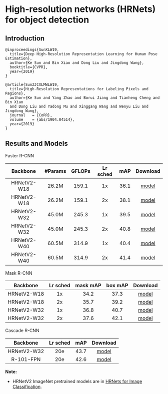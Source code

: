 # High-resolution networks (HRNets) for object detection

## Introduction

```
@inproceedings{SunXLW19,
  title={Deep High-Resolution Representation Learning for Human Pose Estimation},
  author={Ke Sun and Bin Xiao and Dong Liu and Jingdong Wang},
  booktitle={CVPR},
  year={2019}
}

@article{SunZJCXLMWLW19,
  title={High-Resolution Representations for Labeling Pixels and Regions},
  author={Ke Sun and Yang Zhao and Borui Jiang and Tianheng Cheng and Bin Xiao 
  and Dong Liu and Yadong Mu and Xinggang Wang and Wenyu Liu and Jingdong Wang},
  journal   = {CoRR},
  volume    = {abs/1904.04514},
  year={2019}
}
```

## Results and Models

Faster R-CNN

| Backbone|#Params|GFLOPs|Lr sched|mAP|Download|
| :--:|:--:|:--:|:--:|:--:|:--:|
| HRNetV2-W18 |26.2M|159.1| 1x | 36.1 | [model](https://1drv.ms/u/s!Avk3cZ0cr1Jeake7zkUDn0zJE8w)|
| HRNetV2-W18 |26.2M|159.1| 2x | 38.1 | [model](https://1drv.ms/u/s!Avk3cZ0cr1JeaeLG5k4Ic7WzHHc)|
| HRNetV2-W32 |45.0M|245.3| 1x | 39.5 | [model](https://1drv.ms/u/s!Avk3cZ0cr1Jea028vq-D4fP8Hac)|
| HRNetV2-W32 |45.0M|245.3| 2x | 40.8 | [model](https://1drv.ms/u/s!Avk3cZ0cr1JebPbIUQndxFZGf84)|
| HRNetV2-W40 |60.5M|314.9| 1x | 40.4 | [model](https://1drv.ms/u/s!Avk3cZ0cr1JebW7qRwQSWGHhaXw)|
| HRNetV2-W40 |60.5M|314.9| 2x | 41.4 | [model](https://1drv.ms/u/s!Avk3cZ0cr1JebwOjVjwjUxzAWso)|


Mask R-CNN

|Backbone|Lr sched|mask mAP|box mAP|Download|
|:--:|:--:|:--:|:--:|:--:|
| HRNetV2-W18 | 1x | 34.2 | 37.3 | [model](https://1drv.ms/u/s!Avk3cZ0cr1JebvCt1X1LUiWEMs8)|
| HRNetV2-W18 | 2x | 35.7 | 39.2 | [model](https://1drv.ms/u/s!Avk3cZ0cr1Jec5coSg_yGhQVJUk)|
| HRNetV2-W32 | 1x | 36.8 | 40.7 | [model](https://1drv.ms/u/s!Avk3cZ0cr1JedCa_MG1Qage0JkE)|
| HRNetV2-W32 | 2x | 37.6 | 42.1 | [model](https://1drv.ms/u/s!Avk3cZ0cr1JedUGjiRI3Ld3Vbqs)|

Cascade R-CNN

|Backbone|Lr sched|mAP|Download|
|:--:|:--:|:--:|:--:|
| HRNetV2-W32 | 20e | 43.7 | [model](https://1drv.ms/u/s!Avk3cZ0cr1JedmgHhUA7kIgloTc)|
| R-101-FPN   | 20e | 42.6 | [model](https://s3.ap-northeast-2.amazonaws.com/open-mmlab/mmdetection/models/cascade_rcnn_r101_fpn_20e_20181129-b46dcede.pth) |

**Note:**

- HRNetV2 ImageNet pretrained models are in [HRNets for Image Classification](https://github.com/HRNet/HRNet-Image-Classification).
